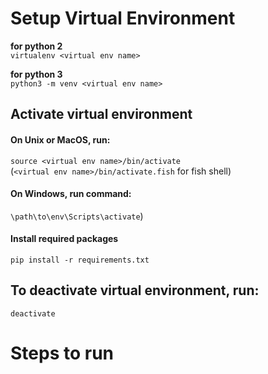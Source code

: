 # Setup Virtual Environment

**for python 2**  
`virtualenv <virtual env name>`

**for python 3**  
`python3 -m venv <virtual env name>`

## Activate virtual environment
#### On Unix or MacOS, run:
`source <virtual env name>/bin/activate`  
(`<virtual env name>/bin/activate.fish` for fish shell)
#### On Windows, run command:
`\path\to\env\Scripts\activate`)
#### Install required packages
`pip install -r requirements.txt`

## To deactivate virtual environment, run:
`deactivate`

# Steps to run
